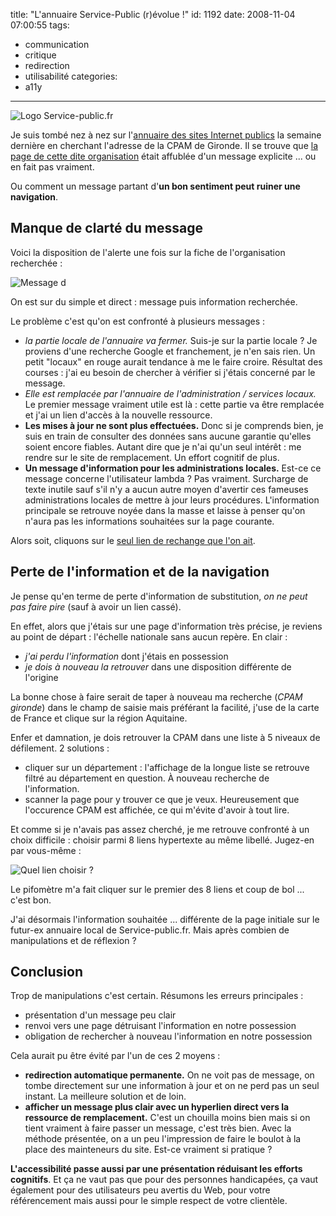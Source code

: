 title: "L'annuaire Service-Public (r)évolue !"
id: 1192
date: 2008-11-04 07:00:55
tags:
- communication
- critique
- redirection
- utilisabilité
categories:
- a11y
---

![](/images/2008/11/service_public.jpg "Logo Service-public.fr")

Je suis tombé nez à nez sur l'[annuaire des sites Internet publics](http://lessites.service-public.fr/) la semaine dernière en cherchant l'adresse de la CPAM de Gironde. Il se trouve que [la page de cette dite organisation](http://lessites.service-public.fr/cgi-bin/annusite/annusite.fcgi/loc7?lang=fr&amp;orga=11712 "CPAM de Gironde sur l") était affublée d'un message explicite ... ou en fait pas vraiment.

Ou comment un message partant d'**un bon sentiment peut ruiner une navigation**.

<!--more-->

## Manque de clarté du message

Voici la disposition de l'alerte une fois sur la fiche de l'organisation recherchée :

![Message d](/images/2008/10/cpam-gironde-service-public.png "Message d'alerte de Service-public.fr")

On est sur du simple et direct : message puis information recherchée.

Le problème c'est qu'on est confronté à plusieurs messages :

*   <cite>la partie locale de l'annuaire va fermer.</cite>
Suis-je sur la partie locale ? Je proviens d'une recherche Google et franchement, je n'en sais rien. Un petit "locaux" en rouge aurait tendance à me le faire croire.
Résultat des courses : j'ai eu besoin de chercher à vérifier si j'étais concerné par le message.
*   <cite>Elle est remplacée par l'annuaire de l'administration / services locaux.</cite>
Le premier message vraiment utile est là : cette partie va être remplacée et j'ai un lien d'accès à la nouvelle ressource.
*   **Les mises à jour ne sont plus effectuées.**
Donc si je comprends bien, je suis en train de consulter des données sans aucune garantie qu'elles soient encore fiables. Autant dire que je n'ai qu'un seul intérêt : me rendre sur le site de remplacement.
Un effort cognitif de plus.
*   **Un message d'information pour les administrations locales.**
Est-ce ce message concerne l'utilisateur lambda ? Pas vraiment. Surcharge de texte inutile sauf s'il n'y a aucun autre moyen d'avertir ces fameuses administrations locales de mettre à jour leurs procédures.
L'information principale se retrouve noyée dans la masse et laisse à penser qu'on n'aura pas les informations souhaitées sur la page courante.

Alors soit, cliquons sur le [seul lien de rechange que l'on ait](http://lannuaire.service-public.fr/navigation/accueil_sl.html).

## Perte de l'information et de la navigation

Je pense qu'en terme de perte d'information de substitution, _on ne peut pas faire pire_ (sauf à avoir un lien cassé).

En effet, alors que j'étais sur une page d'information très précise, je reviens au point de départ : l'échelle nationale sans aucun repère.
En clair :

*   _j'ai perdu l'information_ dont j'étais en possession
*   _je dois à nouveau la retrouver_ dans une disposition différente de l'origine

La bonne chose à faire serait de taper à nouveau ma recherche (_CPAM gironde_) dans le champ de saisie mais préférant la facilité, j'use de la carte de France et clique sur la région Aquitaine.

Enfer et damnation, je dois retrouver la CPAM dans une liste à 5 niveaux de défilement. 2 solutions :

*   cliquer sur un département : l'affichage de la longue liste se retrouve filtré au département en question. À nouveau recherche de l'information.
*   scanner la page pour y trouver ce que je veux. Heureusement que l'occurence CPAM est affichée, ce qui m'évite d'avoir à tout lire.

Et comme si je n'avais pas assez cherché, je me retrouve confronté à un choix difficile : choisir parmi 8 liens hypertexte au même libellé. Jugez-en par vous-même :

![Quel lien choisir ?](/images/2008/10/liste-cpam-gironde.png "Quel lien choisir ?")

Le pifomètre m'a fait cliquer sur le premier des 8 liens et coup de bol ... c'est bon.

J'ai désormais l'information souhaitée ... différente de la page initiale sur le futur-ex annuaire local de Service-public.fr. Mais après combien de manipulations et de réflexion ?

## Conclusion

Trop de manipulations c'est certain. Résumons les erreurs principales :

*   présentation d'un message peu clair
*   renvoi vers une page détruisant l'information en notre possession
*   obligation de rechercher à nouveau l'information en notre possession

Cela aurait pu être évité par l'un de ces 2 moyens :

*   **redirection automatique permanente.**
On ne voit pas de message, on tombe directement sur une information à jour et on ne perd pas un seul instant. La meilleure solution et de loin.
*   **afficher un message plus clair avec un hyperlien direct vers la ressource de remplacement.**
C'est un chouilla moins bien mais si on tient vraiment à faire passer un message, c'est très bien.
Avec la méthode présentée, on a un peu l'impression de faire le boulot à la place des mainteneurs du site. Est-ce vraiment si pratique ?

**L'accessibilité passe aussi par une présentation réduisant les efforts cognitifs**. Et ça ne vaut pas que pour des personnes handicapées, ça vaut également pour des utilisateurs peu avertis du Web, pour votre référencement mais aussi pour le simple respect de votre clientèle.